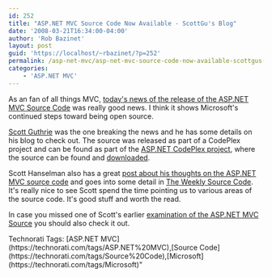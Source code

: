 ```yaml
---
id: 252
title: "ASP.NET MVC Source Code Now Available - ScottGu's Blog"
date: '2008-03-21T16:34:00-04:00'
author: 'Rob Bazinet'
layout: post
guid: 'https://localhost/~rbazinet/?p=252'
permalink: /asp-net-mvc/asp-net-mvc-source-code-now-available-scottgus-blog/
categories:
    - 'ASP.NET MVC'
---
```

As an fan of all things MVC, [today's news of the release of the ASP.NET MVC Source Code](https://weblogs.asp.net/scottgu/archive/2008/03/21/asp-net-mvc-source-code-now-available.aspx) was really good news. I think it shows Microsoft's continued steps toward being open source.

[Scott Guthrie](https://weblogs.asp.net/scottgu/default.aspx) was the one breaking the news and he has some details on his blog to check out. The source was released as part of a CodePlex project and can be found as part of the [ASP.NET CodePlex project](https://www.codeplex.com/aspnet), where the source can be found and [downloaded](https://www.codeplex.com/aspnet/Release/ProjectReleases.aspx?ReleaseId=11833).

Scott Hanselman also has a great [post about his thoughts on the ASP.NET MVC source code](https://www.hanselman.com/blog/TheWeeklySourceCode21ASPNETMVCPreview2SourceCode.aspx) and goes into some detail in [The Weekly Source Code](https://www.hanselman.com/blog/CategoryView.aspx?category=Source+Code). It's really nice to see Scott spend the time pointing us to various areas of the source code. It's good stuff and worth the read.

In case you missed one of Scott's earlier [examination of the ASP.NET MVC Source](https://www.hanselman.com/blog/TheWeeklySourceCode17ASPNETMVCCommunityCodeEdition.aspx) you should also check it out.

<div class="wlWriterSmartContent" style="display:inline;margin:0;padding:0;">Technorati Tags: [ASP.NET MVC](https://technorati.com/tags/ASP.NET%20MVC),[Source Code](https://technorati.com/tags/Source%20Code),[Microsoft](https://technorati.com/tags/Microsoft)</div>"